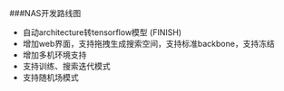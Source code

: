 ###NAS开发路线图
* 自动architecture转tensorflow模型 (FINISH)
* 增加web界面，支持拖拽生成搜索空间，支持标准backbone，支持冻结
* 增加多机环境支持
* 支持训练、搜索迭代模式
* 支持随机场模式
